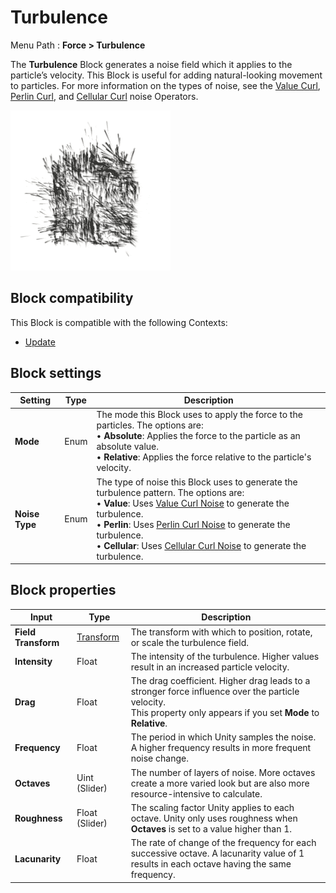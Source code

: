# Turbulence

Menu Path : **Force > Turbulence**

The **Turbulence** Block generates a noise field which it applies to the particle’s velocity. This Block is useful for adding natural-looking movement to particles. For more information on the types of noise, see the [Value Curl](Operator-ValueCurlNoise.md), [Perlin Curl](Operator-PerlinCurlNoise.md), and [Cellular Curl](Operator-CellularCurlNoise.md) noise Operators.

![](Images/Block-TurbulenceExample.gif)

## Block compatibility

This Block is compatible with the following Contexts:

- [Update](Context-Update.md)

## Block settings

| **Setting**    | **Type** | **Description**                                              |
| -------------- | -------- | ------------------------------------------------------------ |
| **Mode**       | Enum     | The mode this Block uses to apply the force to the particles. The options are:<br/>&#8226; **Absolute**: Applies the force to the particle as an absolute value.<br/>&#8226; **Relative**: Applies the force relative to the particle's velocity. |
| **Noise Type** | Enum     | The type of noise this Block uses to generate the turbulence pattern. The options are: <br/>&#8226; **Value**: Uses [Value Curl Noise](Operator-ValueCurlNoise.md) to generate the turbulence.<br/>&#8226; **Perlin**: Uses [Perlin Curl Noise](Operator-PerlinCurlNoise.md) to generate the turbulence.<br/>&#8226; **Cellular**: Uses [Cellular Curl Noise](Operator-CellularCurlNoise.md) to generate the turbulence. |

## Block properties

| **Input**           | **Type**                       | **Description**                                              |
| ------------------- | ------------------------------ | ------------------------------------------------------------ |
| **Field Transform** | [Transform](Type-Transform.md) | The transform with which to position, rotate, or scale the turbulence field. |
| **Intensity**       | Float                          | The intensity of the turbulence. Higher values result in an increased particle velocity. |
| **Drag**            | Float                          | The drag coefficient. Higher drag leads to a stronger force influence over the particle velocity.<br/>This property only appears if you set **Mode** to **Relative**. |
| **Frequency**       | Float                          | The period in which Unity samples the noise. A higher frequency results in more frequent noise change. |
| **Octaves**         | Uint (Slider)                  | The number of layers of noise. More octaves create a more varied look but are also more resource-intensive to calculate. |
| **Roughness**       | Float (Slider)                 | The scaling factor Unity applies to each octave. Unity only uses roughness when **Octaves** is set to a value higher than 1. |
| **Lacunarity**      | Float                          | The rate of change of the frequency for each successive octave. A lacunarity value of 1 results in each octave having the same frequency. |